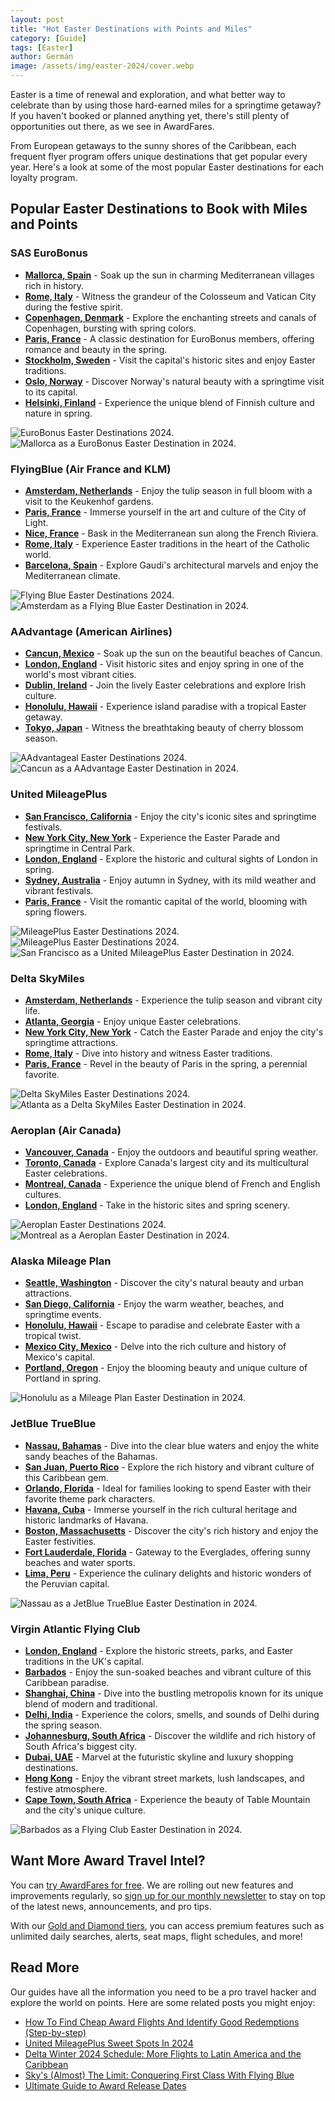 ```yaml
---
layout: post
title: "Hot Easter Destinations with Points and Miles"
category: [Guide]
tags: [Easter]
author: Germán
image: /assets/img/easter-2024/cover.webp
---
```


Easter is a time of renewal and exploration, and what better way to celebrate than by using those hard-earned miles for a springtime getaway? If you haven't booked or planned anything yet, there's still plenty of opportunities out there, as we see in AwardFares.

From European getaways to the sunny shores of the Caribbean, each frequent flyer program offers unique destinations that get popular every year. Here's a look at some of the most popular Easter destinations for each loyalty program.

## Popular Easter Destinations to Book with Miles and Points

### SAS EuroBonus

* [**Mallorca, Spain**](https://awardfares.com/search?.PMI.;z:sas) - Soak up the sun in charming Mediterranean villages rich in history.
* [**Rome, Italy**](https://awardfares.com/search?.FCO.;z:sas) - Witness the grandeur of the Colosseum and Vatican City during the festive spirit.
* [**Copenhagen, Denmark**](https://awardfares.com/search?.CPH.;z:sas) - Explore the enchanting streets and canals of Copenhagen, bursting with spring colors.
* [**Paris, France**](https://awardfares.com/search?.CDG.;z:sas) - A classic destination for EuroBonus members, offering romance and beauty in the spring.
* [**Stockholm, Sweden**](https://awardfares.com/search?.ARN.;z:sas) - Visit the capital's historic sites and enjoy Easter traditions.
* [**Oslo, Norway**](https://awardfares.com/search?.OSL.;z:sas) - Discover Norway's natural beauty with a springtime visit to its capital.
* [**Helsinki, Finland**](https://awardfares.com/search?.HEL.;z:sas) - Experience the unique blend of Finnish culture and nature in spring.

<img src="../assets/img/easter-2024/eurobonus.webp" alt="EuroBonus Easter Destinations 2024." />

<img src="../assets/img/easter-2024/majorca.webp" alt="Mallorca as a EuroBonus Easter Destination in 2024." />

### FlyingBlue (Air France and KLM)

* [**Amsterdam, Netherlands**](https://awardfares.com/search?.AMS.;z:flyingblue) - Enjoy the tulip season in full bloom with a visit to the Keukenhof gardens.
* [**Paris, France**](https://awardfares.com/search?.PAR.;z:flyingblue) - Immerse yourself in the art and culture of the City of Light.
* [**Nice, France**](https://awardfares.com/search?.NCE.;z:flyingblue) - Bask in the Mediterranean sun along the French Riviera.
* [**Rome, Italy**](https://awardfares.com/search?.FCO.;z:flyingblue) - Experience Easter traditions in the heart of the Catholic world.
* [**Barcelona, Spain**](https://awardfares.com/search?.BCN.;z:flyingblue) - Explore Gaudi's architectural marvels and enjoy the Mediterranean climate.

<img src="../assets/img/easter-2024/flyingblue.webp" alt="Flying Blue Easter Destinations 2024." />

<img src="../assets/img/easter-2024/amsterdam.webp" alt="Amsterdam as a Flying Blue Easter Destination in 2024." />

### AAdvantage (American Airlines)

* [**Cancun, Mexico**](https://awardfares.com/search?.CUN.;z:aadvantage) - Soak up the sun on the beautiful beaches of Cancun.
* [**London, England**](https://awardfares.com/search?.LON.;z:aadvantage) - Visit historic sites and enjoy spring in one of the world's most vibrant cities.
* [**Dublin, Ireland**](https://awardfares.com/search?.DUB.;z:aadvantage) - Join the lively Easter celebrations and explore Irish culture.
* [**Honolulu, Hawaii**](https://awardfares.com/search?.HNL.;z:aadvantage) - Experience island paradise with a tropical Easter getaway.
* [**Tokyo, Japan**](https://awardfares.com/search?.TYOt.;z:aadvantage) - Witness the breathtaking beauty of cherry blossom season.

<img src="../assets/img/easter-2024/aadvantage.webp" alt="AAdvantageal Easter Destinations 2024." />

<img src="../assets/img/easter-2024/cancun.webp" alt="Cancun as a AAdvantage Easter Destination in 2024." />

### United MileagePlus

* [**San Francisco, California**](https://awardfares.com/search?.SFO.;z:united) - Enjoy the city's iconic sites and springtime festivals.
* [**New York City, New York**](https://awardfares.com/search?.NYC.;z:united) - Experience the Easter Parade and springtime in Central Park.
* [**London, England**](https://awardfares.com/search?.LON.;z:united) - Explore the historic and cultural sights of London in spring.
* [**Sydney, Australia**](https://awardfares.com/search?.SYD.;z:united) - Enjoy autumn in Sydney, with its mild weather and vibrant festivals.
* [**Paris, France**](https://awardfares.com/search?.PAR.;z:united) - Visit the romantic capital of the world, blooming with spring flowers.

<img src="../assets/img/easter-2024/mileageplus-timeline.webp" alt="MileagePlus Easter Destinations 2024." />

<img src="../assets/img/easter-2024/mileageplus-list.webp" alt="MileagePlus Easter Destinations 2024." />

<img src="../assets/img/easter-2024/sanfrancisco.webp" alt="San Francisco as a United MileagePlus Easter Destination in 2024." />

### Delta SkyMiles

* [**Amsterdam, Netherlands**](https://awardfares.com/search?.AMS.;z:delta) - Experience the tulip season and vibrant city life.
* [**Atlanta, Georgia**](https://awardfares.com/search?.ATL.;z:delta) - Enjoy unique Easter celebrations.
* [**New York City, New York**](https://awardfares.com/search?.NYC.;z:delta) - Catch the Easter Parade and enjoy the city's springtime attractions.
* [**Rome, Italy**](https://awardfares.com/search?.FCO.;z:delta) - Dive into history and witness Easter traditions.
* [**Paris, France**](https://awardfares.com/search?.PAR.;z:delta) - Revel in the beauty of Paris in the spring, a perennial favorite.

<img src="../assets/img/easter-2024/skymiles-list.webp" alt="Delta SkyMiles Easter Destinations 2024." />

<img src="../assets/img/easter-2024/atlanta.webp" alt="Atlanta as a Delta SkyMiles Easter Destination in 2024." />

### Aeroplan (Air Canada)

* [**Vancouver, Canada**](https://awardfares.com/search?.YVR.;z:aeroplan) - Enjoy the outdoors and beautiful spring weather.
* [**Toronto, Canada**](https://awardfares.com/search?.area:YTO.;z:aeroplan) - Explore Canada's largest city and its multicultural Easter celebrations.
* [**Montreal, Canada**](https://awardfares.com/search?.area:YMQ.;z:aeroplan) - Experience the unique blend of French and English cultures.
* [**London, England**](https://awardfares.com/search?.area:LON.;z:aeroplan) - Take in the historic sites and spring scenery.

<img src="../assets/img/easter-2024/aeroplan.webp" alt="Aeroplan Easter Destinations 2024." />

<img src="../assets/img/easter-2024/montreal.webp" alt="Montreal as a Aeroplan Easter Destination in 2024." />

### Alaska Mileage Plan

* [**Seattle, Washington**](https://awardfares.com/search?.SEA.;z:alaska) - Discover the city's natural beauty and urban attractions.
* [**San Diego, California**](https://awardfares.com/search?.SAN.;z:alaska) - Enjoy the warm weather, beaches, and springtime events.
* [**Honolulu, Hawaii**](https://awardfares.com/search?.HNL.;z:alaska) - Escape to paradise and celebrate Easter with a tropical twist.
* [**Mexico City, Mexico**](https://awardfares.com/search?.MEX.;z:alaska) - Delve into the rich culture and history of Mexico's capital.
* [**Portland, Oregon**](https://awardfares.com/search?.PDX.;z:alaska) - Enjoy the blooming beauty and unique culture of Portland in spring.

<img src="../assets/img/easter-2024/honolulu.webp" alt="Honolulu as a Mileage Plan Easter Destination in 2024." />

### JetBlue TrueBlue

* [**Nassau, Bahamas**](https://awardfares.com/search?.NAS.;z:jetblue) - Dive into the clear blue waters and enjoy the white sandy beaches of the Bahamas.
* [**San Juan, Puerto Rico**](https://awardfares.com/search?.SJU.;z:jetblue) - Explore the rich history and vibrant culture of this Caribbean gem.
* [**Orlando, Florida**](https://awardfares.com/search?.MCO.;z:jetblue) - Ideal for families looking to spend Easter with their favorite theme park characters.
* [**Havana, Cuba**](https://awardfares.com/search?.HAV.;z:jetblue) - Immerse yourself in the rich cultural heritage and historic landmarks of Havana.
* [**Boston, Massachusetts**](https://awardfares.com/search?.BOS.;z:jetblue) - Discover the city's rich history and enjoy the Easter festivities.
* [**Fort Lauderdale, Florida**](https://awardfares.com/search?.FLL.;z:jetblue) - Gateway to the Everglades, offering sunny beaches and water sports.
* [**Lima, Peru**](https://awardfares.com/search?.LIM.;z:jetblue) - Experience the culinary delights and historic wonders of the Peruvian capital.

<img src="../assets/img/easter-2024/nassau.webp" alt="Nassau as a JetBlue TrueBlue Easter Destination in 2024." />

### Virgin Atlantic Flying Club

* [**London, England**](https://awardfares.com/search?.area:LON.;z:flyingclub) - Explore the historic streets, parks, and Easter traditions in the UK's capital.
* [**Barbados**](https://awardfares.com/search?.BGI.;z:flyingclub) - Enjoy the sun-soaked beaches and vibrant culture of this Caribbean paradise.
* [**Shanghai, China**](https://awardfares.com/search?.area:SHA.;z:flyingclub) - Dive into the bustling metropolis known for its unique blend of modern and traditional.
* [**Delhi, India**](https://awardfares.com/search?.DEL.;z:flyingclub) - Experience the colors, smells, and sounds of Delhi during the spring season.
* [**Johannesburg, South Africa**](https://awardfares.com/search?.JNB.;z:flyingclub) - Discover the wildlife and rich history of South Africa's biggest city.
* [**Dubai, UAE**](https://awardfares.com/search?.DXB.;z:flyingclub) - Marvel at the futuristic skyline and luxury shopping destinations.
* [**Hong Kong**](https://awardfares.com/search?.HKG.;z:flyingclub) - Enjoy the vibrant street markets, lush landscapes, and festive atmosphere.
* [**Cape Town, South Africa**](https://awardfares.com/search?.DXB.;z:flyingclub) - Experience the beauty of Table Mountain and the city's unique culture.

<img src="../assets/img/easter-2024/barbados.webp" alt="Barbados as a Flying Club Easter Destination in 2024." />

## Want More Award Travel Intel?

You can [try AwardFares for free](https://awardfares.com/). We are rolling out new features and improvements regularly, so [sign up for our monthly newsletter](https://awardfares.com/newsletter) to stay on top of the latest news, announcements, and pro tips.

With our [Gold and Diamond tiers](https://awardfares.com/pricing), you can access premium features such as unlimited daily searches, alerts, seat maps, flight schedules, and more!

## Read More

Our guides have all the information you need to be a pro travel hacker and explore the world on points. Here are some related posts you might enjoy:

- [How To Find Cheap Award Flights And Identify Good Redemptions (Step-by-step)](https://blog.awardfares.com/how-to-find-cheap-award-flights/)
- [United MileagePlus Sweet Spots In 2024](https://blog.awardfares.com/mileageplus-sweet-spots/)
- [Delta Winter 2024 Schedule: More Flights to Latin America and the Caribbean](https://blog.awardfares.com/delta-winter-routes-2024/)
- [Sky's (Almost) The Limit: Conquering First Class With Flying Blue](https://blog.awardfares.com/flying-blue-skyteam-first-class/)
- [Ultimate Guide to Award Release Dates](https://blog.awardfares.com/ultimate-guide-to-award-release-dates)
